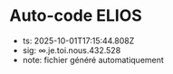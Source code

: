 # Auto-code ELIOS
- ts: 2025-10-01T17:15:44.808Z
- sig: ∞.je.toi.nous.432.528
- note: fichier généré automatiquement